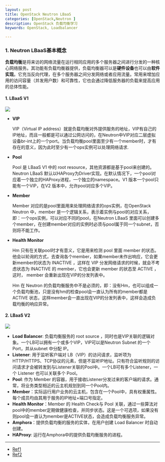 ```yaml
---
layout: post
title: OpenStack Neutron LBaaS 
categories: [OpenStack,Neutron ]
description: OpenStack 负载均衡学习
keywords: OpenStack, Loadbalancer

---
```


### 1. Neutron LBaaS基本概念

**负载均衡**是将来访的网络流量在运行相同应用的多个服务器之间进行分发的一种核心网络服务。其功能有负载均衡器提供，负载均衡器可以是**硬件设备**也可以由**软件实现**。它充当反向代理，在多个服务器之间分发网络或者应用流量。常用来增加应用的访问容量（并发用户数）和可靠性，它也会通过降低服务器的负载来提高应用的总体性能。

#### 1. LBaaS V1  

![](https://github.com/youngwanjin/youngwanjin.github.io/tree/master/images/posts/openstack/LBaaS_V1.png)

+ **VIP**

  VIP（Virtual IP address）就是负载均衡对外提供服务的地址，VIP有自己的IP地址，而且一般都是可以通过公网访问的，在Neutron中VIP对应二层虚拟设备br-int上的一个port。当负载均衡pool里面至少有一个member时，才有存在的意义，因为此时至少有一个ops实例可以处理网络请求.

+ **Pool**

  Pool 是 LBaaS V1 中的 root resource，其他资源都是基于pool来创建的。Neutron LBaaS 默认以HAProxy为Driver实现。在默认情况下，一个pool对应着一个独立的HAProxy进程，一个独立的namespace。V1 版本一个pool只能有一个VIP，在V2 版本中，允许pool对应多个VIP。

+ **Member**

  Member 对应的是pool里面用来处理网络请求的ops实例，在OpenStack  Neutron 中，member 是一个逻辑关系，表示着实例与pool的对应关系，即：一个ops实例，可以对应不同的pool，在Neutron LBaaS 里面可以创建多个member，在创建member对应的实例时必须与pool属于同一个subnet，否则将不能工作。

+ **Health Monitor**

  Hm 只有在关联pool时才有意义，它是用来检测 pool 里面 member 的状态。他会以轮询的方式，去查询各个member，如果member未作出响应，它会更新member的状态为 INACTIVE ，这样在 VIP 分发网络请求的时候，就会不考虑状态为 INACTIVE 的 member，它也会更新 member 的状态至  ACTIVE ，这时， member 会重新出现在VIP的分发列表中。

  Hm 在 Neutron 的负载均衡服务中不是必须的，即：没有Hm，也可以组成一个负载均衡池，只是没有hm的检查pool会一直认为所有的member都是ACTIVE 状态，这样member会一直出现在VIP的分发列表中，这样会造成负载均衡的响应异常。

#### 2. LBaaS V2

![](https://github.com/youngwanjin/youngwanjin.github.io/tree/master/images/posts/openstack/LBaaS_V2.png)

+ **Load Balancer**:  负载均衡服务的 root source ，同时也是VIP关联的逻辑对象。一个LB可以拥有一个或多个VIP，VIP可以是Neutron Subnet 的一个Port，并从subnet 中分配 IP。
+ **Listener**:  用于监听客户端对 LB（VIP）的访问请求，监听项为 HTTP/HTTPS、TCP协议的元素，但是不监听IP地址。只有符合监听规则的访问请求才会被转发到与Listener关联的Pool中。一个LB可有多个Listener，一个 Listener 也可以关联多个 Pool。
+ **Pool**: 作为 Member 的容器，用于接收Listener分发过来的客户端的请求。通常，将业务类型相近的云主机规划到同一个Pool内。
+ **Member**：实际运行用户业务的云主机，包含在一个Pool中，具有权重属性。每个成员均由其用于服务的IP地址+端口号指定。
+ **Health Monitor**：Member 的 Health Check与 Pool 关联，通过一些算法对pool中的member定期做健康检查，并同步状态。这是一个可选项，如果没有则pool会一直认为member是ACTIVE状态，会造成负载均衡服务异常。
+ **Amphora**：提供负载均衡的服务的实体，在用户创建 Load Balancer 时自动创建。
+ **HAProxy**: 运行在Amphora中的提供负载均衡服务的进程。



----

+ [Ref1]( https://www.ibm.com/developerworks/cn/cloud/library/1506_xiaohh_openstacklb/index.html )
+ [Ref2]( https://docs.openstack.org/mitaka/networking-guide/config-lbaas.html )
